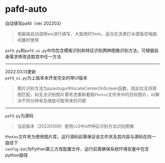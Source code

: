 # pafd-auto
自动填写pafd（ver 202203）<br>
>电脑端自动调用wx进行填写，大致用时1min，适合在洗漱打水摸鱼但电脑闲置时使用<br>

`pafd.py`和`pafd_ui.py`中均包含模板识别和特征识别两种图像识别方法，可根据自身需求修改选取其中任一方法

---
2022.03.13更新<br>
`pafd_ui.py`为上版本未开发完全的带UI版本<br>
>图片识别方法为pyautogui中locateCenterOnScreen函数，因此仅支持原图匹配，如无法识别图片需考虑重新截取`Photos`文件夹中的目标图片，以解决不同分辨率及缩放可能带来的问题<br>

---
`pafd.py`为源码<br>
>当前版本（20220309）使用cv2中sift特征识别方法识别图像<br>

`Photos`文件夹为使用图片库，运行源码前需保证该文件夹及其内容与源码在同一路径下<br>
`config.bat`为Python第三方库配置文件，运行前需确保系统环境变量中包含python路径<br>

